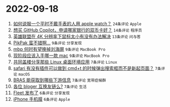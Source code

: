 # 2022-09-18

1. [如何说服一个平时不戴手表的人用 apple watch？](https://www.v2ex.com/t/880950) `24条评论` `Apple`
1. [想买 GitHub Copilot，申请哪家银行的双币卡好？](https://www.v2ex.com/t/880961) `14条评论` `程序员`
1. [英雄联盟在 4K 分辨率下鼠标太小有没有办法解决](https://www.v2ex.com/t/880955) `13条评论` `问与答`
1. [PikPak 蛮不错啊...](https://www.v2ex.com/t/880963) `9条评论` `分享发现`
1. [mbp 何时有望换掉刘海屏](https://www.v2ex.com/t/880958) `9条评论` `MacBook Pro`
1. [现阶段应该入手哪一款 mac](https://www.v2ex.com/t/880949) `9条评论` `MacBook Pro`
1. [共同盖楼分享那些 Linux 桌面环境应用](https://www.v2ex.com/t/880985) `7条评论` `Linux`
1. [safari 有没有插件可以做到 cmd+t 的时候弹出搜索框而不是新起页面？](https://www.v2ex.com/t/880973) `7条评论` `macOS`
1. [BRAS 能获取到哪些下游信息](https://www.v2ex.com/t/880956) `7条评论` `宽带症候群`
1. [各位 bloger 互换友链么?](https://www.v2ex.com/t/880945) `7条评论` `生活`
1. [Fleet 发布了](https://www.v2ex.com/t/880984) `6条评论` `分享发现`
1. [iPhone 手机膜](https://www.v2ex.com/t/880975) `6条评论` `Apple`
